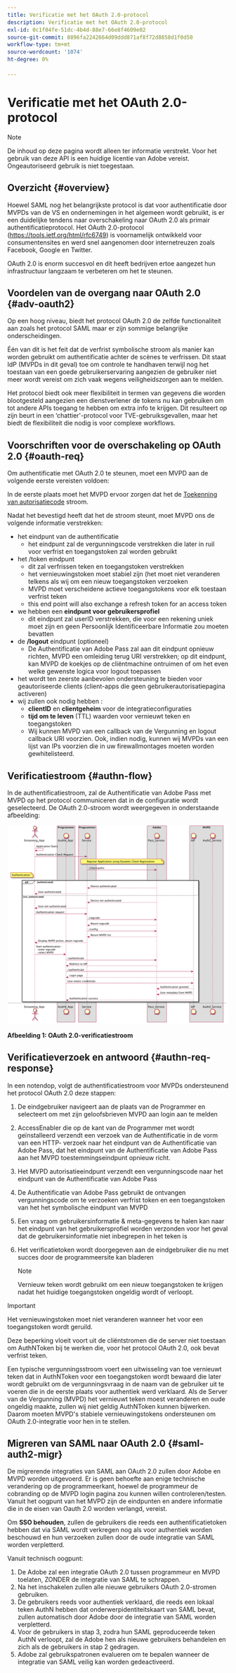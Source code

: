```yaml
---
title: Verificatie met het OAuth 2.0-protocol
description: Verificatie met het OAuth 2.0-protocol
exl-id: 0c1f04fe-51dc-4b4d-88e7-66e8f4609e02
source-git-commit: 8896fa2242664d09ddd871af8f72d8858d1f0d50
workflow-type: tm+mt
source-wordcount: '1074'
ht-degree: 0%

---
```


# Verificatie met het OAuth 2.0-protocol

>[!NOTE]
>
>De inhoud op deze pagina wordt alleen ter informatie verstrekt. Voor het gebruik van deze API is een huidige licentie van Adobe vereist. Ongeautoriseerd gebruik is niet toegestaan.

## Overzicht {#overview}

Hoewel SAML nog het belangrijkste protocol is dat voor authentificatie door MVPDs van de VS en ondernemingen in het algemeen wordt gebruikt, is er een duidelijke tendens naar overschakeling naar OAuth 2.0 als primair authentificatieprotocol. Het OAuth 2.0-protocol (https://tools.ietf.org/html/rfc6749) is voornamelijk ontwikkeld voor consumentensites en werd snel aangenomen door internetreuzen zoals Facebook, Google en Twitter.

OAuth 2.0 is enorm succesvol en dit heeft bedrijven ertoe aangezet hun infrastructuur langzaam te verbeteren om het te steunen.



## Voordelen van de overgang naar OAuth 2.0 {#adv-oauth2}

Op een hoog niveau, biedt het protocol OAuth 2.0 de zelfde functionaliteit aan zoals het protocol SAML maar er zijn sommige belangrijke onderscheidingen.

Één van dit is het feit dat de verfrist symbolische stroom als manier kan worden gebruikt om authentificatie achter de scènes te verfrissen. Dit staat IdP (MVPDs in dit geval) toe om controle te handhaven terwijl nog het toestaan van een goede gebruikerservaring aangezien de gebruiker niet meer wordt vereist om zich vaak wegens veiligheidszorgen aan te melden.

Het protocol biedt ook meer flexibiliteit in termen van gegevens die worden blootgesteld aangezien een dienstverlener de tokens nu kan gebruiken om tot andere APIs toegang te hebben om extra info te krijgen. Dit resulteert op zijn beurt in een ‘chattier&#39;-protocol voor TVE-gebruiksgevallen, maar het biedt de flexibiliteit die nodig is voor complexe workflows.





## Voorschriften voor de overschakeling op OAuth 2.0 {#oauth-req}

Om authentificatie met OAuth 2.0 te steunen, moet een MVPD aan de volgende eerste vereisten voldoen:

In de eerste plaats moet het MVPD ervoor zorgen dat het de [Toekenning van autorisatiecode](https://oauthlib.readthedocs.io/en/latest/oauth2/grants/authcode.html) stroom.

Nadat het bevestigd heeft dat het de stroom steunt, moet MVPD ons de volgende informatie verstrekken:

* het eindpunt van de authentificatie
   * het eindpunt zal de vergunningscode verstrekken die later in ruil voor verfrist en toegangstoken zal worden gebruikt
* het /token eindpunt
   * dit zal verfrissen teken en toegangstoken verstrekken
   * het vernieuwingstoken moet stabiel zijn (het moet niet veranderen telkens als wij om een nieuw toegangstoken verzoeken
   * MVPD moet verscheidene actieve toegangstokens voor elk toestaan verfrist teken
   * this end point will also exchange a refresh token for an access token
* we hebben een **eindpunt voor gebruikersprofiel**
   * dit eindpunt zal userID verstrekken, die voor een rekening uniek moet zijn en geen Persoonlijk Identificeerbare Informatie zou moeten bevatten
* de **/logout** eindpunt (optioneel)
   * De Authentificatie van Adobe Pass zal aan dit eindpunt opnieuw richten, MVPD een omleiding terug URI verstrekken; op dit eindpunt, kan MVPD de koekjes op de cliëntmachine ontruimen of om het even welke gewenste logica voor logout toepassen
* het wordt ten zeerste aanbevolen ondersteuning te bieden voor geautoriseerde clients (client-apps die geen gebruikerautorisatiepagina activeren)
* wij zullen ook nodig hebben :
   * **clientID** en **clientgeheim** voor de integratieconfiguraties
   * **tijd om te leven** (TTL) waarden voor vernieuwt teken en toegangstoken
   * Wij kunnen MVPD van een callback van de Vergunning en logout callback URI voorzien. Ook, indien nodig, kunnen wij MVPDs van een lijst van IPs voorzien die in uw firewallmontages moeten worden gewhitelisteerd.


## Verificatiestroom {#authn-flow}

In de authentificatiestroom, zal de Authentificatie van Adobe Pass met MVPD op het protocol communiceren dat in de configuratie wordt geselecteerd. De OAuth 2.0-stroom wordt weergegeven in onderstaande afbeelding:



![Diagram om de stroom van de Authentificatie in de Authentificatie van de Adobe te tonen die met MVPD op het protocol communiceert dat in configuratie wordt geselecteerd.](assets/authn-flow.png)

**Afbeelding 1: OAuth 2.0-verificatiestroom**



## Verificatieverzoek en antwoord {#authn-req-response}

In een notendop, volgt de authentificatiestroom voor MVPDs ondersteunend het protocol OAuth 2.0 deze stappen:

1. De eindgebruiker navigeert aan de plaats van de Programmer en selecteert om met zijn geloofsbrieven MVPD aan login aan te melden
1. AccessEnabler die op de kant van de Programmer met wordt geïnstalleerd verzendt een verzoek van de Authentificatie in de vorm van een HTTP- verzoek naar het eindpunt van de Authentificatie van Adobe Pass, dat het eindpunt van de Authentificatie van Adobe Pass aan het MVPD toestemmingseindpunt opnieuw richt.
1. Het MVPD autorisatieeindpunt verzendt een vergunningscode naar het eindpunt van de Authentificatie van Adobe Pass
1. De Authentificatie van Adobe Pass gebruikt de ontvangen vergunningscode om te verzoeken verfrist token en een toegangstoken van het het symbolische eindpunt van MVPD
1. Een vraag om gebruikersinformatie &amp; meta-gegevens te halen kan naar het eindpunt van het gebruikersprofiel worden verzonden voor het geval dat de gebruikersinformatie niet inbegrepen in het teken is
1. Het verificatietoken wordt doorgegeven aan de eindgebruiker die nu met succes door de programmeersite kan bladeren

   >[!NOTE]
   >
   >Vernieuw teken wordt gebruikt om een nieuw toegangstoken te krijgen nadat het huidige toegangstoken ongeldig wordt of verloopt.


>[!IMPORTANT]
>
>Het vernieuwingstoken moet niet veranderen wanneer het voor een toegangstoken wordt geruild.

Deze beperking vloeit voort uit de cliëntstromen die de server niet toestaan om AuthNToken bij te werken die, voor het protocol OAuth 2.0, ook bevat verfrist teken.

Een typische vergunningsstroom voert een uitwisseling van toe vernieuwt teken dat in AuthNToken voor een toegangstoken wordt bewaard die later wordt gebruikt om de vergunningsvraag in de naam van de gebruiker uit te voeren die in de eerste plaats voor authentiek werd verklaard. Als de Server van de Vergunning (MVPD) het vernieuwt teken moest veranderen en oude ongeldig maakte, zullen wij niet geldig AuthNToken kunnen bijwerken. Daarom moeten MVPD&#39;s stabiele vernieuwingstokens ondersteunen om OAuth 2.0-integratie voor hen in te stellen.


## Migreren van SAML naar OAuth 2.0 {#saml-auth2-migr}

De migrerende integraties van SAML aan OAuth 2.0 zullen door Adobe en MVPD worden uitgevoerd. Er is geen behoefte aan enige technische verandering op de programmeerkant, hoewel de programmeur de cobranding op de MVPD login pagina zou kunnen willen controleren/testen. Vanuit het oogpunt van het MVPD zijn de eindpunten en andere informatie die in de eisen van Oauth 2.0 worden verlangd, vereist.

Om **SSO behouden**, zullen de gebruikers die reeds een authentificatietoken hebben dat via SAML wordt verkregen nog als voor authentiek worden beschouwd en hun verzoeken zullen door de oude integratie van SAML worden verpletterd.

Vanuit technisch oogpunt:

1. De Adobe zal een integratie OAuth 2.0 tussen programmeur en MVPD toelaten, ZONDER de integratie van SAML te schrappen.
1. Na het inschakelen zullen alle nieuwe gebruikers OAuth 2.0-stromen gebruiken.
1. De gebruikers reeds voor authentiek verklaard, die reeds een lokaal teken AuthN hebben dat onderwerpidentiteitskaart van SAML bevat, zullen automatisch door Adobe door de integratie van SAML worden verpletterd.
1. Voor de gebruikers in stap 3, zodra hun SAML geproduceerde teken AuthN verloopt, zal de Adobe hen als nieuwe gebruikers behandelen en zich als de gebruikers in stap 2 gedragen.
1. Adobe zal gebruikspatronen evalueren om te bepalen wanneer de integratie van SAML veilig kan worden gedeactiveerd.
